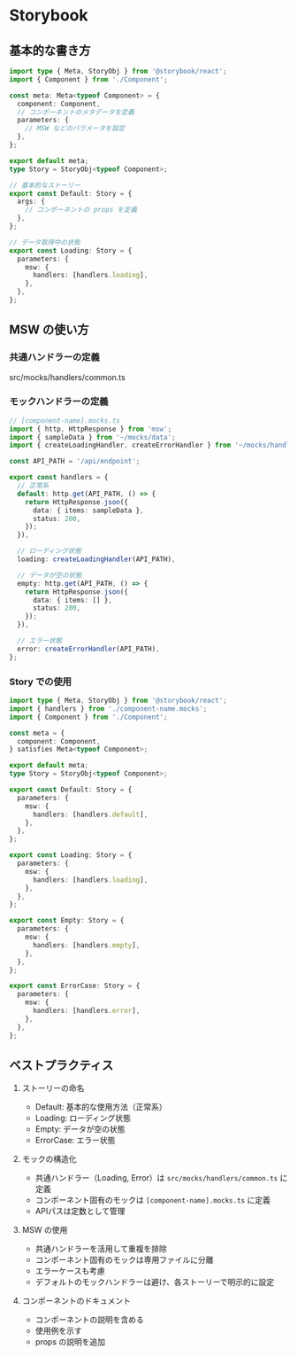 # Storybook

## 基本的な書き方

```typescript
import type { Meta, StoryObj } from '@storybook/react';
import { Component } from './Component';

const meta: Meta<typeof Component> = {
  component: Component,
  // コンポーネントのメタデータを定義
  parameters: {
    // MSW などのパラメータを設定
  },
};

export default meta;
type Story = StoryObj<typeof Component>;

// 基本的なストーリー
export const Default: Story = {
  args: {
    // コンポーネントの props を定義
  },
};

// データ取得中の状態
export const Loading: Story = {
  parameters: {
    msw: {
      handlers: [handlers.loading],
    },
  },
};
```

## MSW の使い方

### 共通ハンドラーの定義

src/mocks/handlers/common.ts

### モックハンドラーの定義

```typescript
// [component-name].mocks.ts
import { http, HttpResponse } from 'msw';
import { sampleData } from '~/mocks/data';
import { createLoadingHandler, createErrorHandler } from '~/mocks/handlers/common';

const API_PATH = '/api/endpoint';

export const handlers = {
  // 正常系
  default: http.get(API_PATH, () => {
    return HttpResponse.json({
      data: { items: sampleData },
      status: 200,
    });
  }),

  // ローディング状態
  loading: createLoadingHandler(API_PATH),

  // データが空の状態
  empty: http.get(API_PATH, () => {
    return HttpResponse.json({
      data: { items: [] },
      status: 200,
    });
  }),

  // エラー状態
  error: createErrorHandler(API_PATH),
};
```

### Story での使用

```typescript
import type { Meta, StoryObj } from '@storybook/react';
import { handlers } from './component-name.mocks';
import { Component } from './Component';

const meta = {
  component: Component,
} satisfies Meta<typeof Component>;

export default meta;
type Story = StoryObj<typeof Component>;

export const Default: Story = {
  parameters: {
    msw: {
      handlers: [handlers.default],
    },
  },
};

export const Loading: Story = {
  parameters: {
    msw: {
      handlers: [handlers.loading],
    },
  },
};

export const Empty: Story = {
  parameters: {
    msw: {
      handlers: [handlers.empty],
    },
  },
};

export const ErrorCase: Story = {
  parameters: {
    msw: {
      handlers: [handlers.error],
    },
  },
};
```

## ベストプラクティス

1. ストーリーの命名
   - Default: 基本的な使用方法（正常系）
   - Loading: ローディング状態
   - Empty: データが空の状態
   - ErrorCase: エラー状態

2. モックの構造化
   - 共通ハンドラー（Loading, Error）は `src/mocks/handlers/common.ts` に定義
   - コンポーネント固有のモックは `[component-name].mocks.ts` に定義
   - APIパスは定数として管理

3. MSW の使用
   - 共通ハンドラーを活用して重複を排除
   - コンポーネント固有のモックは専用ファイルに分離
   - エラーケースも考慮
   - デフォルトのモックハンドラーは避け、各ストーリーで明示的に設定

4. コンポーネントのドキュメント
   - コンポーネントの説明を含める
   - 使用例を示す
   - props の説明を追加